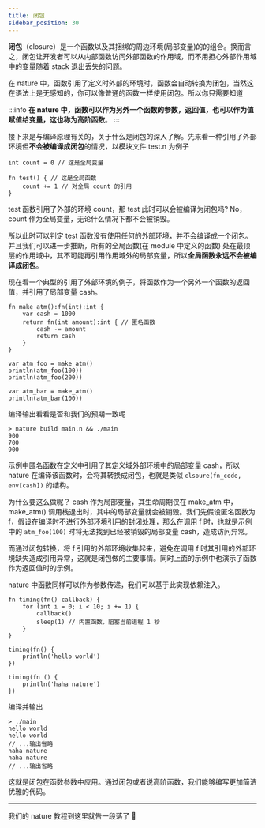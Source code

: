 ```yaml
---
title: 闭包
sidebar_position: 30
---
```


**闭包**（closure）是一个函数以及其捆绑的周边环境(局部变量)的的组合。换而言之，闭包让开发者可以从内部函数访问外部函数的作用域，而不用担心外部作用域中的变量随着 stack 退出丢失的问题。

在 nature 中，函数引用了定义时外部的环境时，函数会自动转换为闭包，当然这在语法上是无感知的，你可以像普通的函数一样使用闭包。所以你只需要知道

:::info
**在 nature 中，函数可以作为另外一个函数的参数，返回值，也可以作为值赋值给变量，这也称为高阶函数**。
:::

接下来是与编译原理有关的，关于什么是闭包的深入了解。先来看一种引用了外部环境但**不会被编译成闭包**的情况，以模块文件 test.n 为例子

```nature title='test.n'
int count = 0 // 这是全局变量

fn test() { // 这是全局函数
	count += 1 // 对全局 count 的引用
}
```

test 函数引用了外部的环境 count，那 test 此时可以会被编译为闭包吗? No，count 作为全局变量，无论什么情况下都不会被销毁。

所以此时可以判定 test 函数没有使用任何的外部环境，并不会编译成一个闭包。并且我们可以进一步推断，所有的全局函数(在 module 中定义的函数) 处在最顶层的作用域中，其不可能再引用作用域外的局部变量，所以**全局函数永远不会被编译成闭包**。

现在看一个典型的引用了外部环境的例子，将函数作为一个另外一个函数的返回值，并引用了局部变量 cash。

```nature title='main.n'
fn make_atm():fn(int):int {
	var cash = 1000
	return fn(int amount):int { // 匿名函数
		cash -= amount
		return cash
	}
}

var atm_foo = make_atm()
println(atm_foo(100))
println(atm_foo(200))

var atm_bar = make_atm()
println(atm_bar(100))
```

编译输出看看是否和我们的预期一致呢

```shell
> nature build main.n && ./main
900
700
900
```

示例中匿名函数在定义中引用了其定义域外部环境中的局部变量 cash，所以 nature 在编译该函数时，会将其转换成闭包，也就是类似 `clsoure(fn_code, env[cash])` 的结构。

为什么要这么做呢？ cash 作为局部变量，其生命周期仅在 make_atm 中，make_atm() 调用栈退出时，其中的局部变量就会被销毁。我们先假设匿名函数为 f，假设在编译时不进行外部环境引用的封闭处理，那么在调用 f 时，也就是示例中的 `atm_foo(100)` 时将无法找到已经被销毁的局部变量 cash，造成访问异常。

而通过闭包转换，将 f 引用的外部环境收集起来，避免在调用 f 时其引用的外部环境缺失造成引用异常，这就是闭包做的主要事情。同时上面的示例中也演示了函数作为返回值时的示例。

nature 中函数同样可以作为参数传递，我们可以基于此实现依赖注入。

```nature
fn timing(fn() callback) {
	for (int i = 0; i < 10; i += 1) {
		callback()
		sleep(1) // 内置函数，阻塞当前进程 1 秒
	}
}

timing(fn() {
	println('hello world')
})

timing(fn () {
	println('haha nature')
})
```

编译并输出

```nature
> ./main
hello world
hello world
// ...输出省略
haha nature
haha nature
// ...输出省略
```

这就是闭包在函数参数中应用。通过闭包或者说高阶函数，我们能够编写更加简洁优雅的代码。

---

我们的 nature 教程到这里就告一段落了 👋
